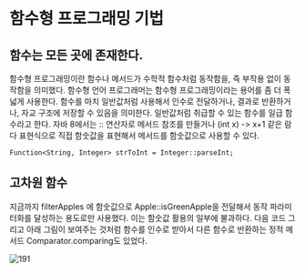 <h1>함수형 프로그래밍 기법</h1>

<h2>함수는 모든 곳에 존재한다.</h2>
함수형 프로그래밍이란 함수나 메서드가 수학적 함수처럼 동작함을, 즉 부작용 없이 동작함을 의미했다.
함수형 언어 프로그래머는 함수형 프로그래밍이라는 용어를 좀 더 폭넓게 사용한다.
함수를 마치 일반값처럼 사용해서 인수로 전달하거나, 결과로 반환하거나, 자교 구조에 저장할 수 있음을 의미한다.
일반값처럼 취급할 수 있는 함수를 일급 함수라고 한다.
자바 8에서는 :: 연산자로 메서드 참조를 만들거나 (int x) -> x+1 같은 람다 표현식으로 직접 함숫값을 표현해서 메서드를 함숫값으로 사용할 수 있다.

```
Function<String, Integer> strToInt = Integer::parseInt;
```

<h2>고차원 함수</h2>
지금까지 filterApples 에 함숫값으로 Apple::isGreenApple을 전달해서 동작 파라미터화를 달성하는 용도로만 사용했다.
이는 함숫값 활용의 일부에 불과하다. 다음 코드 그리고 아래 그림이 보여주는 것처럼 함수를 인수로 받아서 다른 함수로 반환하는 정적 메서드 Comparator.comparing도 있었다.

![191](https://user-images.githubusercontent.com/87962572/144861396-d3a6899f-8436-4372-924c-b250d40d12ef.PNG)

